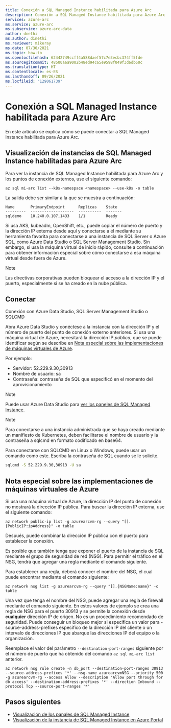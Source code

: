 ```yaml
---
title: Conexión a SQL Managed Instance habilitada para Azure Arc
description: Conexión a SQL Managed Instance habilitada para Azure Arc
services: azure-arc
ms.service: azure-arc
ms.subservice: azure-arc-data
author: dnethi
ms.author: dinethi
ms.reviewer: mikeray
ms.date: 07/30/2021
ms.topic: how-to
ms.openlocfilehash: 62442749ccff4a588daef57c7e3ecbc374ff5fde
ms.sourcegitcommit: 48500a6a9002b48ed94c65e9598f049f3d6db60c
ms.translationtype: HT
ms.contentlocale: es-ES
ms.lasthandoff: 09/26/2021
ms.locfileid: "129061739"
---
```

# <a name="connect-to-azure-arc-enabled-sql-managed-instance"></a>Conexión a SQL Managed Instance habilitada para Azure Arc

En este artículo se explica cómo se puede conectar a SQL Managed Instance habilitada para Azure Arc. 


## <a name="view-azure-arc-enabled-sql-managed-instances"></a>Visualización de instancias de SQL Managed Instance habilitadas para Azure Arc

Para ver la instancia de SQL Managed Instance habilitada para Azure Arc y los puntos de conexión externos, use el siguiente comando:

```azurecli
az sql mi-arc list --k8s-namespace <namespace> --use-k8s -o table
```

La salida debe ser similar a la que se muestra a continuación:

```console
Name       PrimaryEndpoint      Replicas    State
---------  -------------------  ----------  -------
sqldemo    10.240.0.107,1433    1/1         Ready
```

Si usa AKS, kubeadm, OpenShift, etc., puede copiar el número de puerto y la dirección IP externa desde aquí y conectarse a él mediante su herramienta favorita para conectarse a una instancia de SQL Server o Azure SQL, como Azure Data Studio o SQL Server Management Studio.  Sin embargo, si usa la máquina virtual de inicio rápido, consulte a continuación para obtener información especial sobre cómo conectarse a esa máquina virtual desde fuera de Azure. 

> [!NOTE]
> Las directivas corporativas pueden bloquear el acceso a la dirección IP y el puerto, especialmente si se ha creado en la nube pública.

## <a name="connect"></a>Conectar 

Conexión con Azure Data Studio, SQL Server Management Studio o SQLCMD

Abra Azure Data Studio y conéctese a la instancia con la dirección IP y el número de puerto del punto de conexión externo anteriores. Si usa una máquina virtual de Azure, necesitará la dirección IP _pública_, que se puede identificar según se describe en [Nota especial sobre las implementaciones de máquinas virtuales de Azure](#special-note-about-azure-virtual-machine-deployments).

Por ejemplo:

- Servidor:  52.229.9.30,30913
- Nombre de usuario: sa
- Contraseña: contraseña de SQL que especificó en el momento del aprovisionamiento

> [!NOTE]
> Puede usar Azure Data Studio para [ver los paneles de SQL Managed Instance](azure-data-studio-dashboards.md#view-the-sql-managed-instance-dashboards).

> [!NOTE]
> Para conectarse a una instancia administrada que se haya creado mediante un manifiesto de Kubernetes, deben facilitarse el nombre de usuario y la contraseña a sqlcmd en formato codificado en base64.

Para conectarse con SQLCMD en Linux o Windows, puede usar un comando como este. Escriba la contraseña de SQL cuando se le solicite.

```bash
sqlcmd -S 52.229.9.30,30913 -U sa
```

## <a name="special-note-about-azure-virtual-machine-deployments"></a>Nota especial sobre las implementaciones de máquinas virtuales de Azure

Si usa una máquina virtual de Azure, la dirección IP del punto de conexión no mostrará la dirección IP pública. Para buscar la dirección IP externa, use el siguiente comando:

```azurecli
az network public-ip list -g azurearcvm-rg --query "[].{PublicIP:ipAddress}" -o table
```

Después, puede combinar la dirección IP pública con el puerto para establecer la conexión.

Es posible que también tenga que exponer el puerto de la instancia de SQL mediante el grupo de seguridad de red (NSG). Para permitir el tráfico en el NSG, tendrá que agregar una regla mediante el comando siguiente.

Para establecer una regla, deberá conocer el nombre del NSG, el cual puede encontrar mediante el comando siguiente:

```azurecli
az network nsg list -g azurearcvm-rg --query "[].{NSGName:name}" -o table
```

Una vez que tenga el nombre del NSG, puede agregar una regla de firewall mediante el comando siguiente. En estos valores de ejemplo se crea una regla de NSG para el puerto 30913 y se permite la conexión desde **cualquier** dirección IP de origen.  No es un procedimiento recomendado de seguridad.  Puede conseguir un bloqueo mejor si especifica un valor para -source-address-prefixes específico de la dirección IP del cliente o un intervalo de direcciones IP que abarque las direcciones IP del equipo o la organización.

Reemplace el valor del parámetro `--destination-port-ranges` siguiente por el número de puerto que ha obtenido del comando `az sql mi-arc list` anterior.

```azurecli
az network nsg rule create -n db_port --destination-port-ranges 30913 --source-address-prefixes '*' --nsg-name azurearcvmNSG --priority 500 -g azurearcvm-rg --access Allow --description 'Allow port through for db access' --destination-address-prefixes '*' --direction Inbound --protocol Tcp --source-port-ranges '*'
```

## <a name="next-steps"></a>Pasos siguientes

- [Visualización de los panales de SQL Managed Instance](azure-data-studio-dashboards.md#view-the-sql-managed-instance-dashboards)
- [Visualización de la instancia de SQL Managed Instance en Azure Portal](view-arc-data-services-inventory-in-azure-portal.md)
